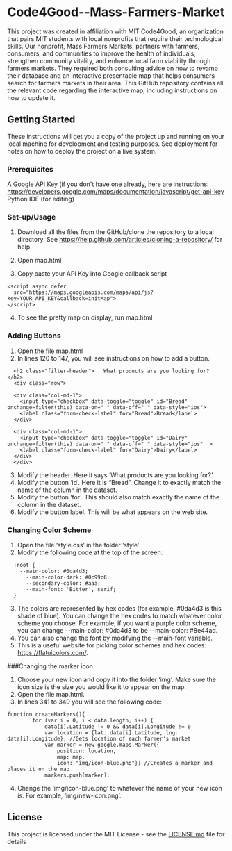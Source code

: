 # Code4Good--Mass-Farmers-Market

This project was created in affiliation with MIT Code4Good, an organization that pairs MIT students with local nonprofits that require their technological skills. Our nonprofit, Mass Farmers Markets, partners with farmers, consumers, and communities to improve the health of individuals, strengthen community vitality, and enhance local farm viability through farmers markets. They required both consulting advice on how to revamp their database and an interactive presentable map that helps consumers search for farmers markets in their area. This GitHub repository contains all the relevant code regarding the interactive map, including instructions on how to update it.

## Getting Started

These instructions will get you a copy of the project up and running on your local machine for development and testing purposes. See deployment for notes on how to deploy the project on a live system.

### Prerequisites
A Google API Key (if you don't have one already, here are instructions: https://developers.google.com/maps/documentation/javascript/get-api-key
Python IDE (for editing)
### Set-up/Usage

1. Download all the files from the GitHub/clone the repository to a local directory. See https://help.github.com/articles/cloning-a-repository/ for help.

2. Open map.html

3. Copy paste your API Key into Google callback script
  ```
  <script async defer
    src="https://maps.googleapis.com/maps/api/js?key=YOUR_API_KEY&callback=initMap">
  </script>
  ```
 4. To see the pretty map on display, run map.html 

### Adding Buttons
 1. Open the file map.html
 2. In lines 120 to 147, you will see instructions on how to add a button.
```
  <h2 class="filter-header">   What products are you looking for? </h2> 
  <div class="row">
        	
  <div class="col-md-1">
    <input type="checkbox" data-toggle="toggle" id="Bread" onchange=filter(this) data-on=" " data-off=" " data-style="ios">
    <label class="form-check-label" for="Bread">Bread</label>
  </div>

  <div class="col-md-1">
    <input type="checkbox" data-toggle="toggle" id="Dairy" onchange=filter(this) data-on=" " data-off=" " data-style="ios"  >
    <label class="form-check-label" for="Dairy">Dairy</label>
  </div>    	
  </div>
 ```

 3. Modify the header. Here it says ‘What products are you looking for?’
 4. Modify the button ‘id’. Here it is “Bread”. Change it to exactly match the name of the column in the dataset. 
 5. Modify the button ‘for’. This should also match exactly the name of the column in the dataset.
 6. Modify the button label. This will be what appears on the web site.
 
 ### Changing Color Scheme
 1. Open the file ‘style.css’ in the folder ‘style’
 2. Modify the following code at the top of the screen: 
```
  :root {
    --main-color: #0da4d3;
	  --main-color-dark: #0c99c6;
	  --secondary-color: #aaa;
	  --main-font: 'Bitter', serif;
  }
```
 3. The colors are represented by hex codes (for example, #0da4d3 is this shade of blue). You can change the hex codes to match whatever color scheme you choose. For example, if you want a purple color scheme, you can change --main-color: #0da4d3 to be --main-color: #8e44ad.
 4. You can also change the font by modifying the --main-font variable. 
 5. This is a useful website for picking color schemes and hex codes: https://flatuicolors.com/.
 
###Changing the marker icon
 1. Choose your new icon and copy it into the folder ‘img’. Make sure the icon size is the size you would like it to appear on the map.
 2. Open the file map.html. 
 3. In lines 341 to 349 you will see the following code:
```
function createMarkers(){
    	for (var i = 0; i < data.length; i++) {
        	data[i].Latitude != 0 && data[i].Longitude != 0
        	var location = {lat: data[i].Latitude, lng: data[i].Longitude}; //Gets location of each farmer's market
        	var marker = new google.maps.Marker({
            	position: location,
            	map: map,
            	icon: "img/icon-blue.png"}) //Creates a marker and places it on the map
        	markers.push(marker);
```
4. Change the ‘img/icon-blue.png’ to whatever the name of your new icon is. For example, ‘img/new-icon.png’. 

## License

This project is licensed under the MIT License - see the [LICENSE.md](LICENSE.md) file for details
